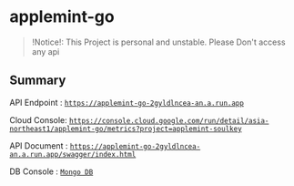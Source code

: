 # applemint-go

> !Notice!: This Project is personal and unstable. Please Don't access any api

## Summary
API Endpoint : [`https://applemint-go-2gyldlncea-an.a.run.app`](https://applemint-go-2gyldlncea-an.a.run.app)

Cloud Console: [`https://console.cloud.google.com/run/detail/asia-northeast1/applemint-go/metrics?project=applemint-soulkey`](https://console.cloud.google.com/run/detail/asia-northeast1/applemint-go/metrics?project=applemint-soulkey)

API Document : [`https://applemint-go-2gyldlncea-an.a.run.app/swagger/index.html`](https://applemint-go-2gyldlncea-an.a.run.app/swagger/index.html)

DB Console : [`Mongo DB`](https://cloud.mongodb.com/v2/628b1eb134929b11ce9585ed#clusters)
